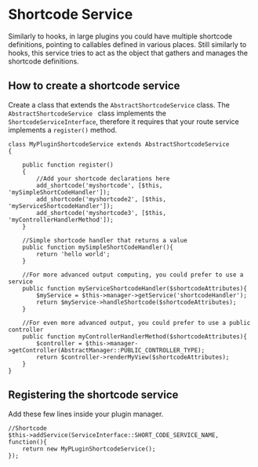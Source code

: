 # Shortcode Service

Similarly to hooks, in large plugins you could have multiple shortcode definitions, pointing to callables defined in various places. Still similarly to hooks, this service tries to act as the object
that gathers and manages the shortcode definitions.

## How to create a shortcode service

Create a class that extends the `AbstractShortcodeService` class. The `AbstractShortcodeService ` class implements the `ShortcodeServiceInterface`, therefore it requires that your route service
implements a `register()` method.

```
class MyPluginShortcodeService extends AbstractShortcodeService
{

    public function register()
    {
        //Add your shortcode declarations here
        add_shortcode('myshortcode', [$this, 'mySimpleShortCodeHandler']);
        add_shortcode('myshortcode2', [$this, 'myServiceShortcodeHandler']);
        add_shortcode('myshortcode3', [$this, 'myControllerHandlerMethod']);
    }
    
    //Simple shortcode handler that returns a value
    public function mySimpleShortCodeHandler(){
    	return 'hello world';
    }
    
    //For more advanced output computing, you could prefer to use a service
    public function myServiceShortcodeHandler($shortcodeAttributes){
        $myService = $this->manager->getService('shortcodeHandler');
        return $myService->handleShortcode($shortcodeAttributes);
    }
    
    //For even more advanced output, you could prefer to use a public controller
    public function myControllerHandlerMethod($shortcodeAttributes){
        $controller = $this->manager->getController(AbstractManager::PUBLIC_CONTROLLER_TYPE);
        return $controller->renderMyView($shortcodeAttributes);
    }    
}
```

## Registering the shortcode service

Add these few lines inside your plugin manager.

```
//Shortcode
$this->addService(ServiceInterface::SHORT_CODE_SERVICE_NAME, function(){
    return new MyPLuginShortcodeService();
});
```
